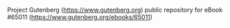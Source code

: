Project Gutenberg (https://www.gutenberg.org) public repository for
eBook #65011 (https://www.gutenberg.org/ebooks/65011)
